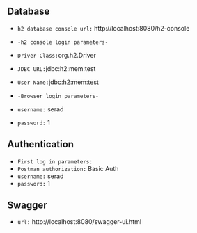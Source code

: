## Database

- `h2 database console url:`
http://localhost:8080/h2-console

- `-h2 console login parameters-`
- `Driver Class:`org.h2.Driver
- `JDBC URL:`jdbc:h2:mem:test
- `User Name:`jdbc:h2:mem:test

- `-Browser login parameters-`
- `username:` serad
- `password:` 1

## Authentication
- `First log in parameters:` 
- `Postman authorization:` Basic Auth
- `username:` serad
- `password:` 1


## Swagger
- `url:`
http://localhost:8080/swagger-ui.html


